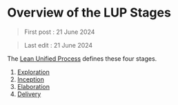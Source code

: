 # Overview of the LUP Stages

> First post : 21 June 2024

> Last edit : 21 June 2024

The [Lean Unified Process](/Overview/lup.md) defines these four stages.

1. [Exploration](/Stages/exploration.md)
2. [Inception](/Stages/inception.md)
3. [Elaboration](/Stages/elaboration.md)
4. [Delivery](/Stages/delivery.md)